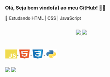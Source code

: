 ### Olá, Seja bem vindo(a) ao meu GitHub! 🙂🤙

🌱 Estudando HTML | CSS | JavaScript  

##

<div align="center">
  <a href="https://github.com/elijahAlvs">
  <img height="180em" src="https://github-readme-stats.vercel.app/api?username=elijahAlvs&show_icons=true&theme=rose"/>
  <img height="180em" src="https://github-readme-stats.vercel.app/api/top-langs/?username=elijahAlvs&layout=compact&langs_count=7&theme=rose"/>
</div>

  ##
  
<div style="display: inline_block"><br>
  <img align="center" alt="Js" height="30" width="40" src="https://raw.githubusercontent.com/devicons/devicon/master/icons/javascript/javascript-plain.svg">
  <img align="center" alt="HTML" height="30" width="40" src="https://raw.githubusercontent.com/devicons/devicon/master/icons/html5/html5-original.svg">
  <img align="center" alt="CSS" height="30" width="40" src="https://raw.githubusercontent.com/devicons/devicon/master/icons/css3/css3-original.svg">
  <img align="center" alt="Python" height="30" width="40" src="https://raw.githubusercontent.com/devicons/devicon/master/icons/python/python-original.svg">
</div>

  ##
  
<div>
<a href="https://discord.gg" target="_blank"><img src="https://img.shields.io/badge/Discord-7289DA?style=for-the-badge&logo=discord&logoColor=white" target="_blank"></a> 
<a href="https://www.linkedin.com" target="_blank"><img src="https://img.shields.io/badge/-LinkedIn-%230077B5?style=for-the-badge&logo=linkedin&logoColor=white" target="_blank"></a>
</div>
